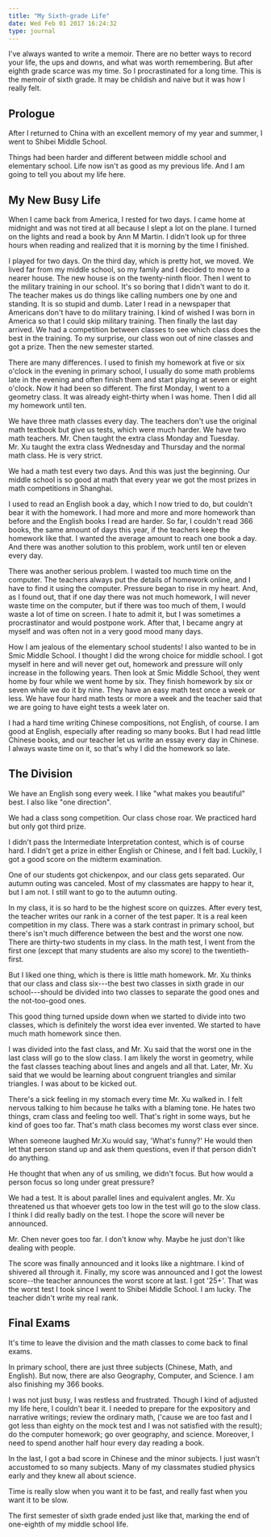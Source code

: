 ```yaml
---
title: "My Sixth-grade Life"
date: Wed Feb 01 2017 16:24:32
type: journal
---
```

I've always wanted to write a memoir. There are no better ways to record
your life, the ups and downs, and what was worth remembering. But after
eighth grade scarce was my time. So I procrastinated for a long time.
This is the memoir of sixth grade. It may be childish and naive but it
was how I really felt.

## Prologue

After I returned to China with an excellent memory of my year and
summer, I went to Shibei Middle School.

Things had been harder and different between middle school and
elementary school. Life now isn't as good as my previous life. And I am
going to tell you about my life here.

## My New Busy Life

When I came back from America, I rested for two days. I came home at
midnight and was not tired at all because I slept a lot on the plane. I
turned on the lights and read a book by Ann M Martin. I didn't look up
for three hours when reading and realized that it is morning by the time
I finished.

I played for two days. On the third day, which is pretty hot, we moved.
We lived far from my middle school, so my family and I decided to move
to a nearer house. The new house is on the twenty-ninth floor. Then I
went to the military training in our school. It's so boring that I
didn't want to do it. The teacher makes us do things like calling
numbers one by one and standing. It is so stupid and dumb. Later I read
in a newspaper that Americans don't have to do military training. I kind
of wished I was born in America so that I could skip military training.
Then finally the last day arrived. We had a competition between classes
to see which class does the best in the training. To my surprise, our
class won out of nine classes and got a prize. Then the new semester
started.

There are many differences. I used to finish my homework at five or six
o'clock in the evening in primary school, I usually do some math
problems late in the evening and often finish them and start playing at
seven or eight o'clock. Now it had been so different. The first Monday,
I went to a geometry class. It was already eight-thirty when I was home.
Then I did all my homework until ten.

We have three math classes every day. The teachers don't use the
original math textbook but give us tests, which were much harder. We
have two math teachers. Mr. Chen taught the extra class Monday and
Tuesday. Mr. Xu taught the extra class Wednesday and Thursday and the
normal math class. He is very strict.

We had a math test every two days. And this was just the beginning. Our
middle school is so good at math that every year we got the most prizes
in math competitions in Shanghai.

I used to read an English book a day, which I now tried to do, but
couldn't bear it with the homework. I had more and more and more
homework than before and the English books I read are harder. So far, I
couldn't read 366 books, the same amount of days this year, if the
teachers keep the homework like that. I wanted the average amount to
reach one book a day. And there was another solution to this problem,
work until ten or eleven every day.

There was another serious problem. I wasted too much time on the
computer. The teachers always put the details of homework online, and I
have to find it using the computer. Pressure began to rise in my heart.
And, as I found out, that if one day there was not much homework, I will
never waste time on the computer, but if there was too much of them, I
would waste a lot of time on screen. I hate to admit it, but I was
sometimes a procrastinator and would postpone work. After that, I became
angry at myself and was often not in a very good mood many days.

How I am jealous of the elementary school students! I also wanted to be
in Smic Middle School. I thought I did the wrong choice for middle
school. I got myself in here and will never get out, homework and
pressure will only increase in the following years. Then look at Smic
Middle School, they went home by four while we went home by six. They
finish homework by six or seven while we do it by nine. They have an
easy math test once a week or less. We have four hard math tests or more
a week and the teacher said that we are going to have eight tests a week
later on.

I had a hard time writing Chinese compositions, not English, of course.
I am good at English, especially after reading so many books. But I had
read little Chinese books, and our teacher let us write an essay every
day in Chinese. I always waste time on it, so that's why I did the
homework so late.

## The Division

We have an English song every week. I like "what makes you beautiful"
best. I also like "one direction".

We had a class song competition. Our class chose roar. We practiced hard
but only got third prize.

I didn't pass the Intermediate Interpretation contest, which is of
course hard. I didn't get a prize in either English or Chinese, and I
felt bad. Luckily, I got a good score on the midterm examination.

One of our students got chickenpox, and our class gets separated. Our
autumn outing was canceled. Most of my classmates are happy to hear it,
but I am not. I still want to go to the autumn outing.

In my class, it is so hard to be the highest score on quizzes. After
every test, the teacher writes our rank in a corner of the test paper.
It is a real keen competition in my class. There was a stark contrast in
primary school, but there's isn't much difference between the best and
the worst one now. There are thirty-two students in my class. In the
math test, I went from the first one (except that many students are also
my score) to the twentieth-first.

But I liked one thing, which is there is little math homework. Mr. Xu
thinks that our class and class six---the best two classes in sixth
grade in our school---should be divided into two classes to separate the
good ones and the not-too-good ones.

This good thing turned upside down when we started to divide into two
classes, which is definitely the worst idea ever invented. We started to
have much math homework since then.

I was divided into the fast class, and Mr. Xu said that the worst one in
the last class will go to the slow class. I am likely the worst in
geometry, while the fast classes teaching about lines and angels and all
that. Later, Mr. Xu said that we would be learning about congruent
triangles and similar triangles. I was about to be kicked out.

There's a sick feeling in my stomach every time Mr. Xu walked in. I felt
nervous talking to him because he talks with a blaming tone. He hates
two things, cram class and feeling too well. That's right in some ways,
but he kind of goes too far. That's math class becomes my worst class
ever since.

When someone laughed Mr.Xu would say, 'What's funny?' He would then let
that person stand up and ask them questions, even if that person didn't
do anything.

He thought that when any of us smiling, we didn't focus. But how would a
person focus so long under great pressure?

We had a test. It is about parallel lines and equivalent angles. Mr. Xu
threatened us that whoever gets too low in the test will go to the slow
class. I think I did really badly on the test. I hope the score will
never be announced.

Mr. Chen never goes too far. I don't know why. Maybe he just don't like
dealing with people.

The score was finally announced and it looks like a nightmare. I kind of
shivered all through it. Finally, my score was announced and I got the
lowest score--the teacher announces the worst score at last. I got
'25+'. That was the worst test I took since I went to Shibei Middle
School. I am lucky. The teacher didn't write my real rank.

## Final Exams

It's time to leave the division and the math classes to come back to
final exams.

In primary school, there are just three subjects (Chinese, Math, and
English). But now, there are also Geography, Computer, and Science. I am
also finishing my 366 books.

I was not just busy, I was restless and frustrated. Though I kind of
adjusted my life here, I couldn't bear it. I needed to prepare for the
expository and narrative writings; review the ordinary math, ('cause we
are too fast and I got less than eighty on the mock test and I was not
satisfied with the result); do the computer homework; go over geography,
and science. Moreover, I need to spend another half hour every day
reading a book.

In the last, I got a bad score in Chinese and the minor subjects. I just
wasn't accustomed to so many subjects. Many of my classmates studied
physics early and they knew all about science.

Time is really slow when you want it to be fast, and really fast when
you want it to be slow.

The first semester of sixth grade ended just like that, marking the end
of one-eighth of my middle school life.

